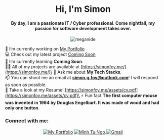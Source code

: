 <h1 align="center">Hi, I'm Simon</h1>
<h4 align="center">By day, I am a passionate IT / Cyber professional. Come nightfall, my passion for software development takes over.</h4>

<p align="center"> <img src="https://komarev.com/ghpvc/?username=meganide&label=Profile%20views&color=0e75b6&style=flat" alt="meganide" /> </p>

🔭 I’m currently working on [My Portfolio](simonfoy.me)\
💻 Check out my latest project [Coming Soon](https://github.com/simonfoy)\
🌱 I’m currently learning **Coming Soon**.\
👨‍💻 All of my projects are available at [https://simonfoy.me/](https://simonfoy.me/)\
💬 Ask me about **My Tech Stacks**.\
📫 You can shoot me an email at **simon.g.foy@outlook.com**! I will respond as soon as possible.\
📄 Take a look at my Resume! [https://simonfoy.me/assets/cv.pdf](https://simonfoy.me/assets/cv.pdf)\
⚡ Fun fact **The first computer mouse was invented in 1964 by Douglas Engelbart. It was made of wood and had only one button.**

<h3 align="left">Connect with me:</h3>
<div align="center">
  <a href="https://simonfoy.me" target='_blank'><img align="center"
      src="https://img.shields.io/badge/Portfolio-404040?style=for-the-badge&logo=react&logoColor=white"
      alt="My Portfolio" /></a>
  <a href="https://www.linkedin.com/in/simonfoy" target="_blank"><img align="center"
      src="https://img.shields.io/badge/LinkedIn-0077B5?style=for-the-badge&logo=linkedin&logoColor=white"
      alt="Minh Tu Ngo" />
  </a>
    <a href="mailto:minhtu.ngo1999@gmail.com" target="_blank"><img align="center"
      src="https://img.shields.io/badge/Gmail-ff0000?style=for-the-badge&logo=gmail&logoColor=white"
      alt="Gmail" />
  </a>
</div>


